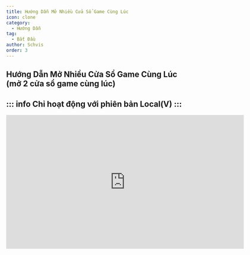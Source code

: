 ```yaml
---
title: Hướng Dẫn Mở Nhiều Cửa Sổ Game Cùng Lúc
icon: clone
category:
  - Hướng Dẫn
tag:
  - Bắt Đầu
author: Schvis
order: 3
---
```


## Hướng Dẫn Mở Nhiều Cửa Sổ Game Cùng Lúc (mở 2 cửa sổ game cùng lúc)

::: info Chỉ hoạt động với phiên bản Local(V)
:::
---
<div class="iframe-container"><iframe width="640" height="360" src="https://www.youtube.com/embed/pSAxKoneT64" title="Multi-Instance V (Updated)" frameborder="0" allow="accelerometer; autoplay; clipboard-write; encrypted-media; gyroscope; picture-in-picture; web-share" allowfullscreen></iframe></div>
